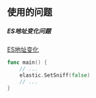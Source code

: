 ## 使用的问题

##### ES地址变化问题

[ES地址变化](https://www.do1618.com/archives/1355/no-elasticsearch-node-available/)

```go
func main() {
    // ...
    elastic.SetSniff(false)
    // ...
}
```